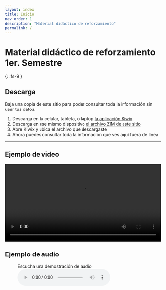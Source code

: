 ```yaml
---
layout: index
title: Inicio
nav_order: 1
description: "Material didáctico de reforzamiento"
permalink: /
---
```


# Material didáctico de reforzamiento 1er. Semestre
{: .fs-9 }


## Descarga

Baja una copia de este sitio para poder consultar toda la información sin usar tus datos:

1. Descarga en tu celular, tableta, o laptop [la aplicación Kiwix](https://www.kiwix.org/en/download/)
1. Descarga en ese mismo dispositivo [el archivo ZIM de este sitio](/assets/demo.zim)
1. Abre Kiwix y ubica el archivo que descargaste
1. Ahora puedes consultar toda la información que ves aquí fuera de línea

---

## Ejemplo de video

<video controls width="100%">
    <source src="/assets/videos/correo-interfaz.webm" type="video/webm">
    Descarga el <a href="/assets/videos/correo-interfaz.webm">video</a>.
</video>

## Ejemplo de audio

<figure>
    <figcaption>Escucha una demostración de audio</figcaption>
    <audio controls src="/assets/audio/demo.mp3">
    <a href="/assets/audio/demo.mp3">Descarga el audio</a>
</figure>